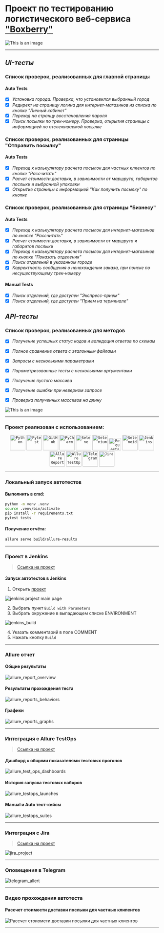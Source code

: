<h1> Проект по тестированию логистического веб-сервиса <a target="_blank" href="https://boxberry.ru/">"Boxberry"</a> </h1>

![This is an image](design/images/logo-boxberry.png)

----
## *UI-тесты*
### Список проверок, реализованных для главной страницы
#### Auto Tests
- [x] *Установка города. Проверка, что установился выбранный город*
- [x] *Редирект на страницу логина для интернет-магазинов из списка по кнопке "Личный кабинет"*
- [x] *Переход на странцу восстановления пароля*
- [x] *Поиск посылки по трек-номеру. Проверка, открытия страницы с информацией по отслеживаемой посылке*
### Список проверок, реализованных для страницы "Отправить посылку"
#### Auto Tests
- [x] *Переход к калькулятору расчета посылок для частных клиентов по кнопке "Рассчитать"*
- [x] *Расчет стоимости доставки, в зависимости от маршрута, габаритов послыки и выбранной упаковки*
- [x] *Открытие страницы с информацией "Как получить посылку" по кнопке*
### Список проверок, реализованных для страницы "Бизнесу"
#### Auto Tests
- [x] *Переход к калькулятору расчета посылок для интернет-магазинов по кнопке "Рассчитать"*
- [x] *Расчет стоимости доставки, в зависимости от маршрута и габаритов послыки*
- [x] *Переход к калькулятору расчета посылок для интернет-магазинов по кнопке "Показать отделения"*
- [x] *Поиск отделений в указанном городе*
- [x] *Корректность сообщения о ненахождении заказа, при поиске по несуществующему трек-номеру*
#### Manual Tests
- [x] *Поиск отделений, где доступен "Экспресс-прием"*
- [x] *Поиск отделений, где доступен "Прием на терминале"*

## *API-тесты*
### Список проверок, реализованных для методов
- [x] *Получение успешных статус кодов и валидация ответов по схемам*
- [x] *Полное сравнение ответа с эталонным файлами*
- [x] *Запросы с несколькими параметрами*
- [x] *Параметризованные тесты с несколькими аргументами*
- [x] *Получение пустого массива*
- [x] *Получение ошибки при неверном запросе*
- [x] *Проверка полученных массивов на длину*



![This is an image](design/images/man.png)

----
### Проект реализован с использованием:
<p  align="center">
    <code><img src="design/icons/python-original.svg" width="50" title="Python"></code>
    <code><img src="design/icons/pytest.png" width="50" title="Pytest"></code> 
    <code><img src="design/icons/github.svg" width="50" title="GitHub"></code> 
    <code><img src="design/icons/intellij_pycharm.png" width="50" title="PyCharm"></code>
    <code><img src="design/icons/selene.png" width="50" title="Selene"></code>
    <code><img src="design/icons/selenium.png" width="50" title="Selenium"></code>
    <code><img src="design/icons/requests.png" width="40" title="Requests"></code>
    <code><img src="design/icons/selenoid.png" width="50" title="Selenoid"></code>
    <code><img src="design/icons/jenkins.png" width="50" title="Jenkins"></code>
    <code><img src="design/icons/allure_report.png" width="50" title="Allure Report"></code>
    <code><img src="design/icons/allure_testops.png" width="50" title="Allure TestOps"></code>
    <code><img src="design/icons/telegram.png" width="50" title="Telegram"></code>
    <code><img src="design/icons/jira.svg" width="50" title="Jira"></code>
</p>

----

### Локальный запуск автотестов

#### Выполнить в cmd:

```bash
python -m venv .venv
source .venv/bin/activate
pip install -r requirements.txt
pytest tests
```

#### Получение отчёта:
```bash
allure serve build/allure-results
```

----


### Проект в Jenkins
> <a target="_blank" href="https://jenkins.autotests.cloud/job/MZhurova_qa_guru_python_8_15/">Ссылка на проект</a>

#### Запуск автотестов в Jenkins
1. Открыть <a target="_blank" href="https://jenkins.autotests.cloud/job/MZhurova_qa_guru_python_8_15/">проект</a>

![jenkins project main page](design/images/jenkins.jpg)

2. Выбрать пункт `Build with Parameters`
3. Выбрать окружение в выпадающем списке ENVIRONMENT

![jenkins_build](design/images/jenkins_build.jpg)

4. Указать комментарий в поле COMMENT
5. Нажать кнопку `Build`

----

### Allure отчет
#### Общие результаты 
![allure_report_overview](design/images/allure_report.jpg)

#### Результаты прохождения теста
![allure_reports_behaviors](design/images/allure_suites.jpg)

#### Графики

![allure_reports_graphs](design/images/graphics.jpg)

----

### Интеграция с Allure TestOps
> <a target="_blank" href="https://allure.autotests.cloud/project/3862/dashboards">Ссылка на проект</a>

#### Дашборд с общими показателями тестовых прогонов

![allure_test_ops_dashboards](design/images/dashboards.jpg)

#### История запуска тестовых наборов

![allure_testops_launches](design/images/launches.jpg)

#### Manual и Auto тест-кейсы

![allure_testops_suites](design/images/suites.jpg)

----

### Интеграция с Jira
> <a target="_blank" href="https://jira.autotests.cloud/browse/HOMEWORK-992">Ссылка на проект</a>

![jira_project](design/images/jira_992.jpg)

----

### Оповещения в Telegram
![telegram_allert](design/images/tg.jpg)

----

### Видео прохождения автотеста

#### Рассчет стоимости доставки послыки для частных клипентов 

![Рассчет стоиомсти доставки посылки для частных клиентов](design/images/video.gif)

----
